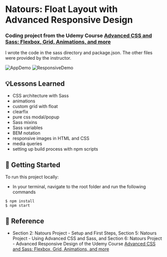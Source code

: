 # Natours: Float Layout with Advanced Responsive Design
### Coding project from the Udemy Course [Advanced CSS and Sass: Flexbox, Grid, Animations, and more](https://www.udemy.com/course/advanced-css-and-sass/)
I wrote the code in the sass directory and package.json. The other files were provided by the instructor.

![AppDemo](img/appdemo.gif)
![ResponsiveDemo](img/respdemo.gif)

## 💡Lessons Learned
- CSS architecture with Sass
- animations
- custom grid with float
- clearfix
- pure css modal/popup
- Sass mixins
- Sass variables
- BEM notation
- responsive images in HTML and CSS
- media queries
- setting up build process with npm scripts

## 🚀 Getting Started
To run this project locally:
- In your terminal, navigate to the root folder and run the following commands
```
$ npm install
$ npm start
```

## 📣 Reference
- Section 2: Natours Project - Setup and First Steps, Section 5: Natours Project - Using Advanced CSS and Sass, and Section 6: Natours Project - Advanced Responsive Design of the Udemy Course [Advanced CSS and Sass: Flexbox, Grid, Animations, and more](https://www.udemy.com/course/advanced-css-and-sass/)